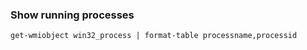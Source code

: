 ### Show running processes
```
get-wmiobject win32_process | format-table processname,processid
```

